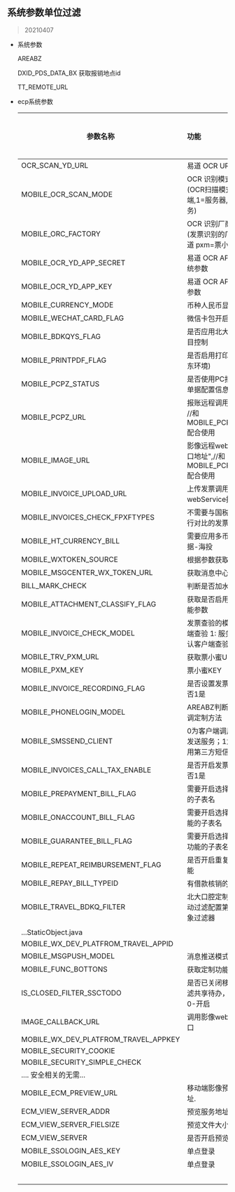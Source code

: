 ## 系统参数单位过滤

> 20210407



- 系统参数

  AREABZ

  DXID_PDS_DATA_BX  获取报销地点id

  TT_REMOTE_URL

  

- ecp系统参数

  | 参数名称                             | 功能                                                         | 前端参数     | 单位过滤 |
  | ------------------------------------ | :----------------------------------------------------------- | ------------ | -------- |
  | OCR_SCAN_YD_URL                      | 易道 OCR URL 系统参数                                        |              |          |
  | MOBILE_OCR_SCAN_MODE                 | OCR 识别模式系统参数 (OCR扫描模式 0=客户端,1=服务器,2=外部任务) |              |          |
  | MOBILE_ORC_FACTORY                   | OCR 识别厂商系统参数 (发票识别的厂家 yd=易道 pxm=票小秘)     |              |          |
  | MOBILE_OCR_YD_APP_SECRET             | 易道 OCR API secret 系统参数                                 |              |          |
  | MOBILE_OCR_YD_APP_KEY                | 易道 OCR API key 系统参数                                    |              |          |
  | MOBILE_CURRENCY_MODE                 | 币种人民币显示                                               | recodList.ts |          |
  | MOBILE_WECHAT_CARD_FLAG              | 微信卡包开启标志                                             |              |          |
  | MOBILE_BDKQYS_FLAG                   | 是否应用北大口腔预算项目控制                                 |              |          |
  | MOBILE_PRINTPDF_FLAG                 | 是否启用打印张贴单(蒙东环境)                                 |              |          |
  | MOBILE_PCPZ_STATUS                   | 是否使用PC报账组发票单据配置信息                             | 否           |          |
  | MOBILE_PCPZ_URL                      | 报账远程调用接口网址", //和MOBILE_PCPZ_STATUS配合使用        | 否           |          |
  | MOBILE_IMAGE_URL                     | 影像远程webService接口地址",//和MOBILE_PCPZ_STATUS配合使用   | 否           |          |
  | MOBILE_INVOICE_UPLOAD_URL            | 上传发票调用的webService接口地址                             |              |          |
  | MOBILE_INVOICES_CHECK_FPXFTYPES      | 不需要与国税返回结果进行对比的发票消费类型                   |              |          |
  | MOBILE_HT_CURRENCY_BILL              | 需要应用多币种控制的单据-海投                                |              |          |
  | MOBILE_WXTOKEN_SOURCE                | 根据参数获取 Token 源                                        |              |          |
  | MOBILE_MSGCENTER_WX_TOKEN_URL        | 获取消息中心的 url                                           |              |          |
  | BILL_MARK_CHECK                      | 判断是否加水印                                               |              |          |
  | MOBILE_ATTACHMENT_CLASSIFY_FLAG      | 获取是否启用附件分类功能参数                                 |              |          |
  | MOBILE_INVOICE_CHECK_MODEL           | 发票查验的模式 0: 客户端查验 1: 服务器查验, 默认客户端查验   |              |          |
  | MOBILE_TRV_PXM_URL                   | 获取票小蜜URL地址                                            |              |          |
  | MOBILE_PXM_KEY                       | 票小蜜KEY                                                    |              |          |
  | MOBILE_INVOICE_RECORDING_FLAG        | 是否设置发票记账功能 0否1是                                  |              |          |
  | MOBILE_PHONELOGIN_MODEL              | AREABZ判断是否为南网调定制方法                               |              |          |
  | MOBILE_SMSSEND_CLIENT                | 0为客户端调用远光短信发送服务；1为客户端调用第三方短信发送服务 |              |          |
  | MOBILE_INVOICES_CALL_TAX_ENABLE      | 是否开启发票查验功能 0否1是                                  |              |          |
  | MOBILE_PREPAYMENT_BILL_FLAG          | 需要开启选择预付款功能的子表名                               |              |          |
  | MOBILE_ONACCOUNT_BILL_FLAG           | 需要开启选择挂账记录功能的子表名                             |              |          |
  | MOBILE_GUARANTEE_BILL_FLAG           | 需要开启选择质保金记录功能的子表名                           |              |          |
  | MOBILE_REPEAT_REIMBURSEMENT_FLAG     | 是否开启重复报销校验功能                                     |              |          |
  | MOBILE_REPAY_BILL_TYPEID             | 有借款核销的单                                               |              |          |
  | MOBILE_TRAVEL_BDKQ_FILTER            | 北大口腔定制系统业务活动过滤配置第三方管理对象过滤器         |              |          |
  |                                      |                                                              |              |          |
  | ...StaticObject.java                 |                                                              |              |          |
  | MOBILE_WX_DEV_PLATFROM_TRAVEL_APPID  |                                                              |              |          |
  | MOBILE_MSGPUSH_MODEL                 | 消息推送模式.                                                |              |          |
  | MOBILE_FUNC_BOTTONS                  | 获取定制功能按钮名称.                                        |              |          |
  | IS_CLOSED_FILTER_SSCTODO             | 是否已关闭移动端待办过滤共享待办，1-关闭，0-开启             |              |          |
  | IMAGE_CALLBACK_URL                   | 调用影像webservice接口                                       |              |          |
  | MOBILE_WX_DEV_PLATFROM_TRAVEL_APPKEY |                                                              |              |          |
  | MOBILE_SECURITY_COOKIE               |                                                              |              |          |
  | MOBILE_SECURITY_SIMPLE_CHECK         |                                                              |              |          |
  | .... 安全相关的无需...               |                                                              |              |          |
  | MOBILE_ECM_PREVIEW_URL               | 移动端影像预览服务地址.                                      |              |          |
  | ECM_VIEW_SERVER_ADDR                 | 预览服务地址                                                 |              |          |
  | ECM_VIEW_SERVER_FIELSIZE             | 预览文件大小参数.                                            |              |          |
  | ECM_VIEW_SERVER                      | 是否开启预览服务.                                            |              |          |
  | MOBILE_SSOLOGIN_AES_KEY              | 单点登录                                                     |              |          |
  | MOBILE_SSOLOGIN_AES_IV               | 单点登录                                                     |              |          |
  |                                      |                                                              |              |          |
  |                                      |                                                              |              |          |
  |                                      |                                                              |              |          |
  |                                      |                                                              |              |          |
  |                                      |                                                              |              |          |

  
